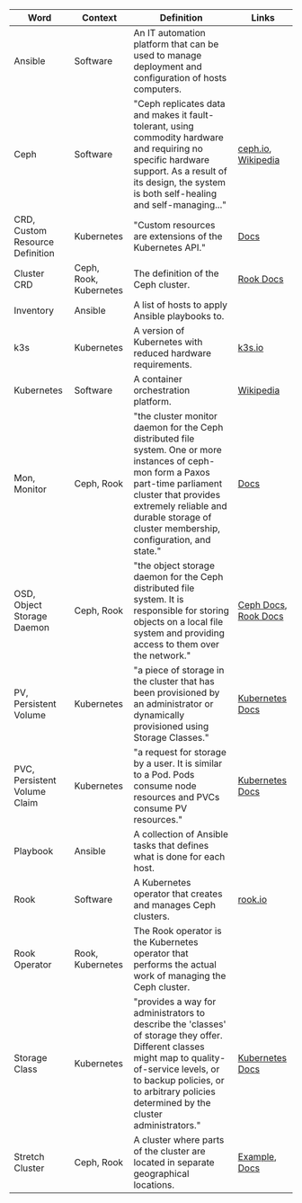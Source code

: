 | Word | Context | Definition | Links |
|------|---------|------------|-------|
| Ansible | Software | An IT automation platform that can be used to manage deployment and configuration of hosts computers. | |
| Ceph | Software | "Ceph replicates data and makes it fault-tolerant, using commodity hardware and requiring no specific hardware support. As a result of its design, the system is both self-healing and self-managing..." | [ceph.io](https://ceph.io/ceph-storage/), [Wikipedia](https://en.wikipedia.org/wiki/Ceph_(software)) |
| CRD, Custom Resource Definition | Kubernetes | "Custom resources are extensions of the Kubernetes API." | [Docs](https://kubernetes.io/docs/concepts/extend-kubernetes/api-extension/custom-resources/)|
| Cluster CRD | Ceph, Rook, Kubernetes | The definition of the Ceph cluster. | [Rook Docs](https://rook.io/docs/rook/v1.5/ceph-cluster-crd.html) |
| Inventory | Ansible | A list of hosts to apply Ansible playbooks to. | |
| k3s | Kubernetes | A version of Kubernetes with reduced hardware requirements. | [k3s.io](https://k3s.io/) |
| Kubernetes | Software | A container orchestration platform. | [Wikipedia](https://en.wikipedia.org/wiki/Kubernetes) |
| Mon, Monitor | Ceph, Rook | "the cluster monitor daemon for the Ceph distributed file system. One or more instances of ceph-mon form a Paxos part-time parliament cluster that provides extremely reliable and durable storage of cluster membership, configuration, and state." | [Docs](https://docs.ceph.com/en/latest/man/8/ceph-mon/) |
| OSD, Object Storage Daemon | Ceph, Rook | "the object storage daemon for the Ceph distributed file system. It is responsible for storing objects on a local file system and providing access to them over the network." | [Ceph Docs](https://docs.ceph.com/en/latest/man/8/ceph-osd/), [Rook Docs](https://rook.io/docs/rook/v1.5/ceph-osd-mgmt.html) |
| PV, Persistent Volume | Kubernetes | "a piece of storage in the cluster that has been provisioned by an administrator or dynamically provisioned using Storage Classes." | [Kubernetes Docs](https://kubernetes.io/docs/concepts/storage/persistent-volumes/) |
| PVC, Persistent Volume Claim | Kubernetes | "a request for storage by a user. It is similar to a Pod. Pods consume node resources and PVCs consume PV resources." | [Kubernetes Docs](https://kubernetes.io/docs/concepts/storage/persistent-volumes/) |
| Playbook | Ansible | A collection of Ansible tasks that defines what is done for each host. | |
| Rook | Software | A Kubernetes operator that creates and manages Ceph clusters. | [rook.io](https://rook.io/) |
| Rook Operator | Rook, Kubernetes | The Rook operator is the Kubernetes operator that performs the actual work of managing the Ceph cluster. | |
| Storage Class | Kubernetes | "provides a way for administrators to describe the 'classes' of storage they offer. Different classes might map to quality-of-service levels, or to backup policies, or to arbitrary policies determined by the cluster administrators." | [Kubernetes Docs](https://kubernetes.io/docs/concepts/storage/storage-classes/) |
| Stretch Cluster | Ceph, Rook | A cluster where parts of the cluster are located in separate geographical locations. | [Example](https://github.com/rook/rook/blob/master/Documentation/ceph-cluster-crd.md#host-based-cluster), [Docs](https://docs.ceph.com/en/latest/rados/operations/stretch-mode/) |